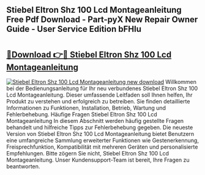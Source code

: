 ## Stiebel Eltron Shz 100 Lcd Montageanleitung Free Pdf Download - Part-pyX New Repair Owner Guide - User Service Edition bFHlu

# <h2><a href="http://df6sqy.blite.top/?on=Stiebel+Eltron+Shz+100+Lcd+Montageanleitung">🔗Download 👉🔴 Stiebel Eltron Shz 100 Lcd Montageanleitung</a></h2>

[![Stiebel Eltron Shz 100 Lcd Montageanleitung new download](https://i.imgur.com/lujVjoI.png)](http://df6sqy.blite.top/?on=Stiebel+Eltron+Shz+100+Lcd+Montageanleitung)
Willkommen bei der Bedienungsanleitung für Ihr neu verbundenes Stiebel Eltron Shz 100 Lcd Montageanleitung. Dieser umfassende Leitfaden soll Ihnen helfen, Ihr Produkt zu verstehen und erfolgreich zu betreiben. Sie finden detaillierte Informationen zu Funktionen, Installation, Betrieb, Wartung und Fehlerbehebung. Häufige Fragen Stiebel Eltron Shz 100 Lcd Montageanleitung In diesem Abschnitt werden häufig gestellte Fragen behandelt und hilfreiche Tipps zur Fehlerbehebung gegeben. Die neueste Version von Stiebel Eltron Shz 100 Lcd Montageanleitung bietet Benutzern eine umfangreiche Sammlung erweiterter Funktionen wie Gestenerkennung, Freisprechfunktion, Kompatibilität mit mehreren Geräten und personalisierte Empfehlungen. Bitte zögern Sie nicht, Stiebel Eltron Shz 100 Lcd Montageanleitung. Unser Kundensupport-Team ist bereit, Ihre Fragen zu beantworten.
